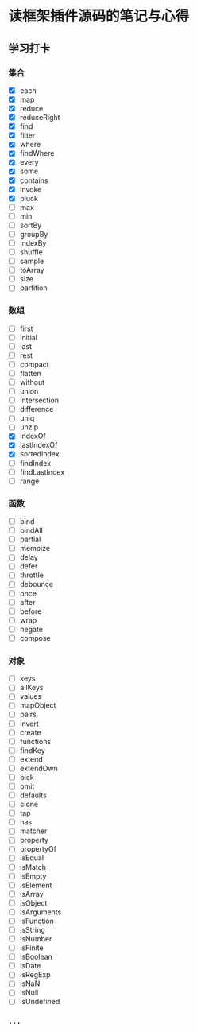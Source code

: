 # 读框架插件源码的笔记与心得

## 学习打卡

### 集合

- [X] each
- [X] map
- [X] reduce
- [X] reduceRight
- [X] find
- [x] filter
- [x] where
- [X] findWhere
- [x] every
- [x] some
- [x] contains
- [x] invoke
- [x] pluck
- [ ] max
- [ ] min
- [ ] sortBy
- [ ] groupBy
- [ ] indexBy
- [ ] shuffle
- [ ] sample
- [ ] toArray
- [ ] size
- [ ] partition

### 数组

- [ ] first
- [ ] initial
- [ ] last
- [ ] rest
- [ ] compact
- [ ] flatten
- [ ] without
- [ ] union
- [ ] intersection
- [ ] difference
- [ ] uniq
- [ ] unzip
- [x] indexOf
- [x] lastIndexOf
- [x] sortedIndex
- [ ] findIndex
- [ ] findLastIndex
- [ ] range

###  函数

- [ ] bind
- [ ] bindAll
- [ ] partial
- [ ] memoize
- [ ] delay
- [ ] defer
- [ ] throttle
- [ ] debounce
- [ ] once
- [ ] after
- [ ] before
- [ ] wrap
- [ ] negate
- [ ] compose

### 对象

- [ ] keys
- [ ] allKeys
- [ ] values
- [ ] mapObject
- [ ] pairs
- [ ] invert
- [ ] create
- [ ] functions
- [ ] findKey
- [ ] extend
- [ ] extendOwn
- [ ] pick
- [ ] omit
- [ ] defaults
- [ ] clone
- [ ] tap
- [ ] has
- [ ] matcher
- [ ] property
- [ ] propertyOf
- [ ] isEqual
- [ ] isMatch
- [ ] isEmpty
- [ ] isElement
- [ ] isArray
- [ ] isObject
- [ ] isArguments
- [ ] isFunction
- [ ] isString
- [ ] isNumber
- [ ] isFinite
- [ ] isBoolean
- [ ] isDate
- [ ] isRegExp
- [ ] isNaN
- [ ] isNull
- [ ] isUndefined

### `...`
